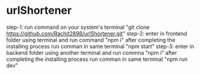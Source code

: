 # urlShortener

step-1: run command on your system's terminal "git clone https://github.com/Rachit2898/urlShortener.git"
step-2: enter in frontend folder using terminal and run command "npm i" after completing the installing process run comman in same terminal "npm start"
step-3: enter in backend folder using another terminal and run commna "npm i" after completing the installing process run comman in same terminal "npm run dev"

